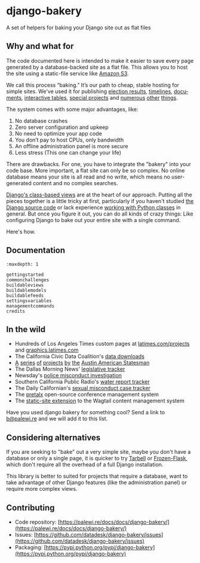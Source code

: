 # django-bakery

A set of helpers for baking your Django site out as flat files

## Why and what for

The code documented here is intended to make it easier to save every page gen­er­ated by a data­base-backed site as a flat file. This allows you to host the site us­ing a stat­ic-file ser­vice like [Amazon S3](http://en.wikipedia.org/wiki/Amazon_S3).

We call this pro­cess “bak­ing.” It’s our path to cheap­, stable host­ing for simple sites. We've used it for pub­lish­ing [elec­tion res­ults](http://graphics.latimes.com/2012-election-gop-results-map-iowa/), [timelines](http://timelines.latimes.com/complete-guide-lafd-hiring-controversy/), [doc­u­ments](http://documents.latimes.com/barack-obama-long-form-birth-certificate/), [in­ter­act­ive tables](http://spreadsheets.latimes.com/city-appointees-tied-garcetti/), [spe­cial pro­jects](http://graphics.latimes.com/flight-from-rage/) and [numerous](http://graphics.latimes.com/towergraphic-washington-landslide-victims/) [other](http://graphics.latimes.com/how-fast-is-lafd/) [things](http://graphics.latimes.com/picksheet-critics-picks-april-4-10-2014/).

The sys­tem comes with some ma­jor ad­vant­ages, like:

1. No data­base crashes
2. Zero serv­er con­fig­ur­a­tion and up­keep
3. No need to op­tim­ize your app code
4. You don’t pay to host CPUs, only band­width
5. An off­line ad­min­is­tra­tion pan­el is more se­cure
6. Less stress (This one can change your life)

There are draw­backs. For one, you have to integrate the "bakery" in­to your code base. More im­port­ant, a flat site can only be so com­plex. No on­line data­base means your site is all read and no write, which means no user-gen­er­ated con­tent and no com­plex searches.

[Django's class-based views](https://docs.djangoproject.com/en/dev/topics/class-based-views/) are at the heart of our approach. Putting all the pieces together is a little tricky at first, particularly if you haven't studied [the Django source code](https://github.com/django/django/tree/master/django/views/generic) or lack experience [working with Python classes](http://www.diveintopython.net/object_oriented_framework/defining_classes.html) in general. But once you figure it out, you can do all kinds of crazy things: Like configuring Django to bake out your entire site with a single command.

Here's how.

## Documentation

```{toctree}
:maxdepth: 1

gettingstarted
commonchallenges
buildableviews
buildablemodels
buildablefeeds
settingsvariables
managementcommands
credits
```

## In the wild

- Hundreds of Los Angeles Times custom pages at [latimes.com/projects](http://www.latimes.com/projects/) and [graphics.latimes.com](http://graphics.latimes.com/)
- The California Civic Data Coalition's [data downloads](https://calaccess.californiacivicdata.org/downloads/latest/)
- [A](https://apps.statesman.com/votetracker/entities/austin-city-council/) [series](https://apps.statesman.com/sxsw/2017/) [of](https://apps.statesman.com/question-of-restraint/data/) [projects](https://apps.statesman.com/homicides/) [by](https://apps.statesman.com/council-candidate-explorer/election/2016/) [the](https://apps.statesman.com/austin360/eats/) [Austin American Statesman](https://apps.statesman.com/austin360/booze-guide/)
- The Dallas Morning News' [legislative tracker](http://interactives.dallasnews.com/2017/the-85th/)
- Newsday's [police misconduct investigation](http://data.newsday.com/crime/police-misconduct/)
- Southern California Public Radio's [water report tracker](http://projects.scpr.org/applications/monthly-water-use/)
- The Daily Californian's [sexual misconduct case tracker](http://projects.dailycal.org/misconduct/)
- The [pretalx](https://pretalx.org) open-source conference management system
- The [static-site extension](https://github.com/moorinteractive/wagtail-bakery) to the Wagtail content management system

Have you used django bakery for something cool? Send a link to [b@palewi.re](mailto:b@palewi.re) and we will add it to this list.

## Considering alternatives

If you are seeking to "bake" out a very simple site, maybe you don't have a database or only a single page, it is quicker
to try [Tarbell](https://github.com/tarbell-project/tarbell) or [Frozen-Flask](https://pythonhosted.org/Frozen-Flask/), which don't require all
the overhead of a full Django installation.

This library is better to suited for projects that require a database, want to take advantage of other Django features (like the administration panel)
or require more complex views.

## Contributing

- Code repository: [https://palewi.re/docs/docs/django-bakery/](https://palewi.re/docs/docs/django-bakery/)
- Issues: [https://github.com/datadesk/django-bakery/issues](https://github.com/datadesk/django-bakery/issues)
- Packaging: [https://pypi.python.org/pypi/django-bakery](https://pypi.python.org/pypi/django-bakery)
